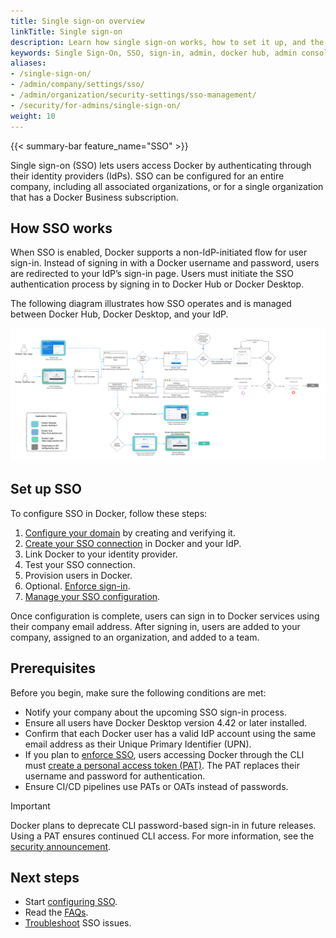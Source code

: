 ```yaml
---
title: Single sign-on overview
linkTitle: Single sign-on
description: Learn how single sign-on works, how to set it up, and the required SSO attributes.
keywords: Single Sign-On, SSO, sign-in, admin, docker hub, admin console, security, indentity provider, SSO configuration, enterprise login, Docker Business, user authentication
aliases:
- /single-sign-on/
- /admin/company/settings/sso/
- /admin/organization/security-settings/sso-management/
- /security/for-admins/single-sign-on/
weight: 10
---
```


{{< summary-bar feature_name="SSO" >}}

Single sign-on (SSO) lets users access Docker by authenticating through their
identity providers (IdPs). SSO can be configured for an entire company,
including all associated organizations, or for a single organization that has a
Docker Business subscription.

## How SSO works

When SSO is enabled, Docker supports a non-IdP-initiated flow for user sign-in.
Instead of signing in with a Docker username and password, users are redirected
to your IdP’s sign-in page. Users must initiate the SSO authentication process
by signing in to Docker Hub or Docker Desktop.

The following diagram illustrates how SSO operates and is managed between
Docker Hub, Docker Desktop, and your IdP.

![SSO architecture](images/SSO.png)

## Set up SSO

To configure SSO in Docker, follow these steps:

1. [Configure your domain](configure.md) by creating and verifying it.
1. [Create your SSO connection](connect.md) in Docker and your IdP.
1. Link Docker to your identity provider.
1. Test your SSO connection.
1. Provision users in Docker.
1. Optional. [Enforce sign-in](../enforce-sign-in/_index.md).
1. [Manage your SSO configuration](manage.md).

Once configuration is complete, users can sign in to Docker services using
their company email address. After signing in, users are added to your company,
assigned to an organization, and added to a team.

## Prerequisites

Before you begin, make sure the following conditions are met:

- Notify your company about the upcoming SSO sign-in process.
- Ensure all users have Docker Desktop version 4.42 or later installed.
- Confirm that each Docker user has a valid IdP account using the same
email address as their Unique Primary Identifier (UPN).
- If you plan to [enforce SSO](/manuals/enterprise/security/single-sign-on/connect.md#optional-enforce-sso),
users accessing Docker through the CLI must [create a personal access token (PAT)](/docker-hub/access-tokens/). The PAT replaces their username and password for authentication.
- Ensure CI/CD pipelines use PATs or OATs instead of passwords.

> [!IMPORTANT]
>
> Docker plans to deprecate CLI password-based sign-in in future releases.
Using a PAT ensures continued CLI access. For more information, see the
[security announcement](/manuals/security/security-announcements.md#deprecation-of-password-logins-on-cli-when-sso-enforced).

## Next steps

- Start [configuring SSO](configure.md).
- Read the [FAQs](/manuals/security/faqs/single-sign-on/faqs.md).
- [Troubleshoot](/manuals/enterprise/troubleshoot/troubleshoot-sso.md) SSO issues.
